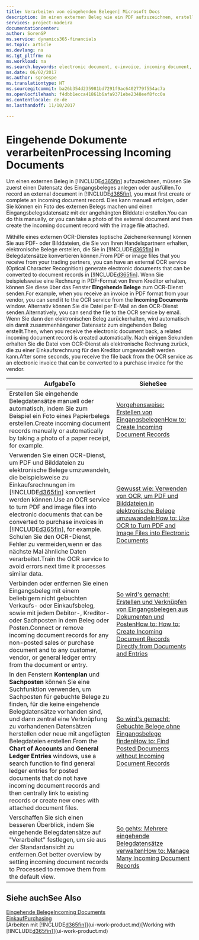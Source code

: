 ```yaml
---
title: Verarbeiten von eingehenden Belegen| Microsoft Docs
description: Um einen externen Beleg wie ein PDF aufzuzeichnen, erstellen Sie zuerst in Dynamics 365 Business edition einen eingehendes Dokumentenbeleg.
services: project-madeira
documentationcenter: 
author: SorenGP
ms.service: dynamics365-financials
ms.topic: article
ms.devlang: na
ms.tgt_pltfrm: na
ms.workload: na
ms.search.keywords: electronic document, e-invoice, incoming document, OCR, ecommerce, document exchange, import invoice
ms.date: 06/02/2017
ms.author: sgroespe
ms.translationtype: HT
ms.sourcegitcommit: ba26b354d235981bd7291f9ac6402779f554ac7a
ms.openlocfilehash: f4dbb1ecca41861b6afa9371ebe2348eef8fcc0a
ms.contentlocale: de-de
ms.lasthandoff: 11/10/2017

---
```

# <a name="processing-incoming-documents"></a><span data-ttu-id="dced5-103">Eingehende Dokumente verarbeiten</span><span class="sxs-lookup"><span data-stu-id="dced5-103">Processing Incoming Documents</span></span>
<span data-ttu-id="dced5-104">Um einen externen Beleg in [!INCLUDE[d365fin](includes/d365fin_md.md)] aufzuzeichnen, müssen Sie zuerst einen Datensatz des Eingangsbeleges anlegen oder ausfüllen.</span><span class="sxs-lookup"><span data-stu-id="dced5-104">To record an external document in [!INCLUDE[d365fin](includes/d365fin_md.md)], you must first create or complete an incoming document record.</span></span> <span data-ttu-id="dced5-105">Dies kann manuell erfolgen, oder Sie können ein Foto des externen Belegs machen und einen Eingangsbelegsdatensatz mit der angehängten Bilddatei erstellen.</span><span class="sxs-lookup"><span data-stu-id="dced5-105">You can do this manually, or you can take a photo of the external document and then create the incoming document record with the image file attached.</span></span>

<span data-ttu-id="dced5-106">Mithilfe eines externen OCR-Dienstes (optische Zeichenerkennung) können Sie aus PDF- oder Bilddateien, die Sie von Ihren Handelspartnern erhalten, elektronische Belege erstellen, die Sie in [!INCLUDE[d365fin](includes/d365fin_md.md)] in Belegdatensätze konvertieren können.</span><span class="sxs-lookup"><span data-stu-id="dced5-106">From PDF or image files that you receive from your trading partners, you can have an external OCR service (Optical Character Recognition) generate electronic documents that can be converted to document records in [!INCLUDE[d365fin](includes/d365fin_md.md)].</span></span> <span data-ttu-id="dced5-107">Wenn Sie beispielsweise eine Rechnung in PDF-Format von Ihrem Kreditor erhalten, können Sie diese über das Fenster **Eingehende Belege** zum OCR-Dienst senden.</span><span class="sxs-lookup"><span data-stu-id="dced5-107">For example, when you receive an invoice in PDF format from your vendor, you can send it to the OCR service from the **Incoming Documents** window.</span></span> <span data-ttu-id="dced5-108">Alternativ können Sie die Datei per E-Mail an den OCR-Dienst senden.</span><span class="sxs-lookup"><span data-stu-id="dced5-108">Alternatively, you can send the file to the OCR service by email.</span></span> <span data-ttu-id="dced5-109">Wenn Sie dann den elektronischen Beleg zurückerhalten, wird automatisch ein damit zusammenhängener Datensatz zum eingehenden Beleg erstellt.</span><span class="sxs-lookup"><span data-stu-id="dced5-109">Then, when you receive the electronic document back, a related incoming document record is created automatically.</span></span> <span data-ttu-id="dced5-110">Nach einigen Sekunden erhalten Sie die Datei vom OCR-Dienst als elektronische Rechnung zurück, die zu einer Einkaufsrechnung für den Kreditor umgewandelt werden kann.</span><span class="sxs-lookup"><span data-stu-id="dced5-110">After some seconds, you receive the file back from the OCR service as an electronic invoice that can be converted to a purchase invoice for the vendor.</span></span>

| <span data-ttu-id="dced5-111">Aufgabe</span><span class="sxs-lookup"><span data-stu-id="dced5-111">To</span></span> | <span data-ttu-id="dced5-112">Siehe</span><span class="sxs-lookup"><span data-stu-id="dced5-112">See</span></span> |
| --- | --- |
| <span data-ttu-id="dced5-113">Erstellen Sie eingehende Belegdatensätze manuell oder automatisch, indem Sie zum Beispiel ein Foto eines Papierbelegs erstellen.</span><span class="sxs-lookup"><span data-stu-id="dced5-113">Create incoming document records manually or automatically by taking a photo of a paper receipt, for example.</span></span> |[<span data-ttu-id="dced5-114">Vorgehensweise: Erstellen von Eingangsbelegen</span><span class="sxs-lookup"><span data-stu-id="dced5-114">How to: Create Incoming Document Records</span></span>](across-how-create-income-document-records.md) |
| <span data-ttu-id="dced5-115">Verwenden Sie einen OCR-Dienst, um PDF und Bilddateien zu elektronische Belege umzuwandeln, die beispielsweise zu Einkaufsrechnungen im [!INCLUDE[d365fin](includes/d365fin_md.md)] konvertiert werden können.</span><span class="sxs-lookup"><span data-stu-id="dced5-115">Use an OCR service to turn PDF and image files into electronic documents that can be converted to purchase invoices in [!INCLUDE[d365fin](includes/d365fin_md.md)], for example.</span></span> <span data-ttu-id="dced5-116">Schulen Sie den OCR-Dienst, Fehler zu vermeiden,wenn er das nächste Mal ähnliche Daten verarbeitet.</span><span class="sxs-lookup"><span data-stu-id="dced5-116">Train the OCR service to avoid errors next time it processes similar data.</span></span> |[<span data-ttu-id="dced5-117">Gewusst wie: Verwenden von OCR, um PDF und Bilddateien in elektronische Belege umzuwandeln</span><span class="sxs-lookup"><span data-stu-id="dced5-117">How to: Use OCR to Turn PDF and Image Files into Electronic Documents</span></span>](across-how-use-ocr-pdf-images-files.md) |
| <span data-ttu-id="dced5-118">Verbinden oder entfernen Sie einen Eingangsbeleg mit einem beliebigem nicht gebuchten Verkaufs- oder Einkaufsbeleg, sowie mit jedem Debitor-, Kreditor- oder Sachposten in dem Beleg oder Posten.</span><span class="sxs-lookup"><span data-stu-id="dced5-118">Connect or remove incoming document records for any non-posted sales or purchase document and to any customer, vendor, or general ledger entry from the document or entry.</span></span> |[<span data-ttu-id="dced5-119">So wird's gemacht: Erstellen und Verknüpfen von Eingangsbelegen aus Dokumenten und Posten</span><span class="sxs-lookup"><span data-stu-id="dced5-119">How to: How to: Create Incoming Document Records Directly from Documents and Entries</span></span>](across-how-connect-disconnect-income-document-records.md) |
| <span data-ttu-id="dced5-120">In den Fenstern **Kontenplan** und **Sachposten** können Sie eine Suchfunktion verwenden, um Sachposten für gebuchte Belege zu finden, für die keine eingehende Belegdatensätze vorhanden sind, und dann zentral eine Verknüpfung zu vorhandenen Datensätzen herstellen oder neue mit angefügten Belegdateien erstellen.</span><span class="sxs-lookup"><span data-stu-id="dced5-120">From the **Chart of Accounts** and **General Ledger Entries** windows, use a search function to find general ledger entries for posted documents that do not have incoming document records and then centrally link to existing records or create new ones with attached document files.</span></span> |[<span data-ttu-id="dced5-121">So wird's gemacht: Gebuchte Belege ohne Eingangsbelege finden</span><span class="sxs-lookup"><span data-stu-id="dced5-121">How to: Find Posted Documents without Incoming Document Records</span></span>](across-how-find-posted-documents-without-income-document-records.md) |
| <span data-ttu-id="dced5-122">Verschaffen Sie sich einen besseren Überblick, indem Sie eingehende Belegdatensätze auf "Verarbeitet" festlegen, um sie aus der Standardansicht zu entfernen.</span><span class="sxs-lookup"><span data-stu-id="dced5-122">Get better overview by setting incoming document records to Processed to remove them from the default view.</span></span> |[<span data-ttu-id="dced5-123">So gehts: Mehrere eingehende Belegdatensätze verwalten</span><span class="sxs-lookup"><span data-stu-id="dced5-123">How to: Manage Many Incoming Document Records</span></span>](across-how-manage-many-income-document-records.md) |

## <a name="see-also"></a><span data-ttu-id="dced5-124">Siehe auch</span><span class="sxs-lookup"><span data-stu-id="dced5-124">See Also</span></span>
[<span data-ttu-id="dced5-125">Eingehende Belege</span><span class="sxs-lookup"><span data-stu-id="dced5-125">Incoming Documents</span></span>](across-income-documents.md)  
[<span data-ttu-id="dced5-126">Einkauf</span><span class="sxs-lookup"><span data-stu-id="dced5-126">Purchasing</span></span>](purchasing-manage-purchasing.md)  
<span data-ttu-id="dced5-127">[Arbeiten mit [!INCLUDE[d365fin](includes/d365fin_md.md)]](ui-work-product.md)</span><span class="sxs-lookup"><span data-stu-id="dced5-127">[Working with [!INCLUDE[d365fin](includes/d365fin_md.md)]](ui-work-product.md)</span></span>

